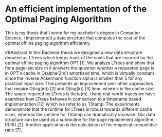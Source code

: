 # An efficient implementation of the Optimal Paging Algorithm

This is my thesis that I wrote for my bachelor's degree in Computer Science.
I implemented a data structure that computes the cost of the optimal offline paging
algorithm efficiently.

##Abstract
In this Bachelor thesis we designed a new data structure denoted as LTrees
which keeps track of the costs that are incurred by the optimal offline paging
algorithm OPT [1]. We analyze LTrees and show that for a page-set
size m it answers the question whether a requested page is in OPT's cache
in O(alpha(2m)) amortized time, which is virtually constant since the inverse
Ackermann function alpha is smaller than 5 for any practical input size. This
presents an improvement over other approaches that require O(log(m)) [2]
and O(log(k)) [3] time, where k is the cache size. The space required by
LTrees is theta(m).
Using real-world traces we have examined how LTrees behaves in comparison
to a timestamp based implementation [12] which we refer to as TStamp.
The experiments demonstrate that the runtime for LTrees is robust towards
different cache sizes, whereas the runtime for TStamp can dramatically increase.
Our data structure can be used as a subroutine for the page replacement
algorithm RLRU [2]. Another application is the calculation of the empirical
competitive ratio [7].
